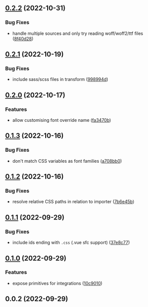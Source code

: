 

## [0.2.2](https://github.com/unjs/fontaine/compare/0.2.1...0.2.2) (2022-10-31)


### Bug Fixes

* handle multiple sources and only try reading woff/woff2/ttf files ([8f40d28](https://github.com/unjs/fontaine/commit/8f40d281865d2f3d8eff152a5f17217035359168))

## [0.2.1](https://github.com/unjs/fontaine/compare/0.2.0...0.2.1) (2022-10-19)


### Bug Fixes

* include sass/scss files in transform ([998994d](https://github.com/unjs/fontaine/commit/998994d7fa9a5b45127c6d88ee877f878e298568))

## [0.2.0](https://github.com/unjs/fontaine/compare/0.1.3...0.2.0) (2022-10-17)


### Features

* allow customising font override name ([fa3470b](https://github.com/unjs/fontaine/commit/fa3470bdf2c8c05c340b13a6316b84d38f360de4))

## [0.1.3](https://github.com/unjs/fontaine/compare/0.1.2...0.1.3) (2022-10-16)


### Bug Fixes

* don't match CSS variables as font families ([a708bb0](https://github.com/unjs/fontaine/commit/a708bb07ccc48f385c67ccc3b1eed280d8ee47fc))

## [0.1.2](https://github.com/unjs/fontaine/compare/0.1.1...0.1.2) (2022-10-16)


### Bug Fixes

* resolve relative CSS paths in relation to importer ([7b6e45b](https://github.com/unjs/fontaine/commit/7b6e45b248c0212325c28cf78f1fc829b667a017))

## [0.1.1](https://github.com/unjs/fontaine/compare/0.1.0...0.1.1) (2022-09-29)

### Bug Fixes

- include ids ending with `.css` (.vue sfc support) ([37e8c77](https://github.com/unjs/fontaine/commit/37e8c77c8b8ce7f83df2d1bbe0e95b3aee2404ac))

## [0.1.0](https://github.com/unjs/fontaine/compare/0.0.2...0.1.0) (2022-09-29)

### Features

- expose primitives for integrations ([10c9010](https://github.com/unjs/fontaine/commit/10c90108565fa9a6bdc19acd9e7a94790648f07e))

## 0.0.2 (2022-09-29)